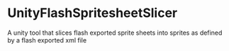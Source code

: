 # UnityFlashSpritesheetSlicer
A unity tool that slices flash exported sprite sheets into sprites as defined by a flash exported xml file
